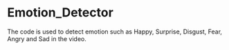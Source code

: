 # Emotion_Detector

The code is used to detect emotion such as Happy, Surprise, Disgust, Fear, Angry and Sad in the video.

              
